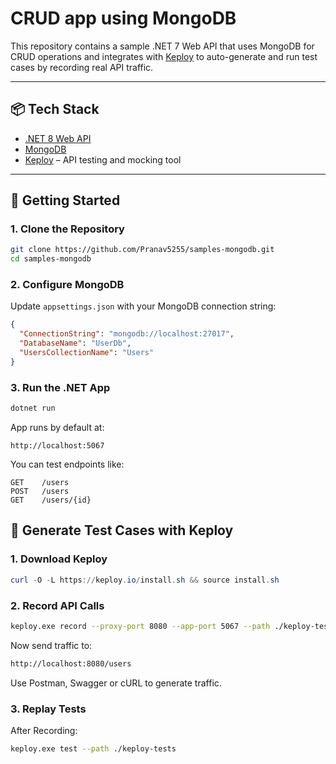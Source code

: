 # CRUD app using MongoDB

This repository contains a sample .NET 7 Web API that uses MongoDB for CRUD operations and integrates with [Keploy](https://keploy.io) to auto-generate and run test cases by recording real API traffic.

---

## 📦 Tech Stack

- [.NET 8 Web API](https://dotnet.microsoft.com/)
- [MongoDB](https://www.mongodb.com/)
- [Keploy](https://keploy.io) – API testing and mocking tool

---

## 🚀 Getting Started

### 1. Clone the Repository

``` bash
git clone https://github.com/Pranav5255/samples-mongodb.git
cd samples-mongodb
```

### 2. Configure MongoDB
Update `appsettings.json` with your MongoDB connection string: 

``` json
{
  "ConnectionString": "mongodb://localhost:27017",
  "DatabaseName": "UserDb",
  "UsersCollectionName": "Users"
}
```
### 3. Run the .NET App
``` bash
dotnet run
```

App runs by default at:
``` arduino
http://localhost:5067
```

You can test endpoints like:
``` http
GET    /users
POST   /users
GET    /users/{id}
```

## 🐾 Generate Test Cases with Keploy
### 1. Download Keploy
``` powershell
curl -O -L https://keploy.io/install.sh && source install.sh
```

### 2. Record API Calls
``` bash
keploy.exe record --proxy-port 8080 --app-port 5067 --path ./keploy-tests
```

Now send traffic to:
``` bash
http://localhost:8080/users
```
Use Postman, Swagger or cURL to generate traffic.

### 3. Replay Tests
After Recording:
``` bash
keploy.exe test --path ./keploy-tests
```
